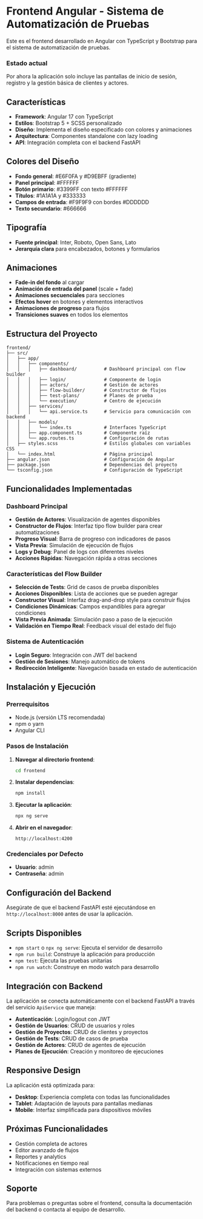 # Frontend Angular - Sistema de Automatización de Pruebas

Este es el frontend desarrollado en Angular con TypeScript y Bootstrap para el sistema de automatización de pruebas.

### Estado actual
Por ahora la aplicación solo incluye las pantallas de inicio de sesión, registro y la gestión básica de clientes y actores.

## Características

- **Framework**: Angular 17 con TypeScript
- **Estilos**: Bootstrap 5 + SCSS personalizado
- **Diseño**: Implementa el diseño especificado con colores y animaciones
- **Arquitectura**: Componentes standalone con lazy loading
- **API**: Integración completa con el backend FastAPI

## Colores del Diseño

- **Fondo general**: #E6F0FA y #D9EBFF (gradiente)
- **Panel principal**: #FFFFFF
- **Botón primario**: #3399FF con texto #FFFFFF
- **Títulos**: #1A1A1A y #333333
- **Campos de entrada**: #F9F9F9 con bordes #DDDDDD
- **Texto secundario**: #666666

## Tipografía

- **Fuente principal**: Inter, Roboto, Open Sans, Lato
- **Jerarquía clara** para encabezados, botones y formularios

## Animaciones

- **Fade-in del fondo** al cargar
- **Animación de entrada del panel** (scale + fade)
- **Animaciones secuenciales** para secciones
- **Efectos hover** en botones y elementos interactivos
- **Animaciones de progreso** para flujos
- **Transiciones suaves** en todos los elementos

## Estructura del Proyecto

```
frontend/
├── src/
│   ├── app/
│   │   ├── components/
│   │   │   ├── dashboard/          # Dashboard principal con flow builder
│   │   │   ├── login/              # Componente de login
│   │   │   ├── actors/             # Gestión de actores
│   │   │   ├── flow-builder/       # Constructor de flujos
│   │   │   ├── test-plans/         # Planes de prueba
│   │   │   └── execution/          # Centro de ejecución
│   │   ├── services/
│   │   │   └── api.service.ts      # Servicio para comunicación con backend
│   │   ├── models/
│   │   │   └── index.ts            # Interfaces TypeScript
│   │   ├── app.component.ts        # Componente raíz
│   │   └── app.routes.ts           # Configuración de rutas
│   ├── styles.scss                 # Estilos globales con variables CSS
│   └── index.html                  # Página principal
├── angular.json                    # Configuración de Angular
├── package.json                    # Dependencias del proyecto
└── tsconfig.json                   # Configuración de TypeScript
```

## Funcionalidades Implementadas

### Dashboard Principal
- **Gestión de Actores**: Visualización de agentes disponibles
- **Constructor de Flujos**: Interfaz tipo flow builder para crear automatizaciones
- **Progreso Visual**: Barra de progreso con indicadores de pasos
- **Vista Previa**: Simulación de ejecución de flujos
- **Logs y Debug**: Panel de logs con diferentes niveles
- **Acciones Rápidas**: Navegación rápida a otras secciones

### Características del Flow Builder
- **Selección de Tests**: Grid de casos de prueba disponibles
- **Acciones Disponibles**: Lista de acciones que se pueden agregar
- **Constructor Visual**: Interfaz drag-and-drop style para construir flujos
- **Condiciones Dinámicas**: Campos expandibles para agregar condiciones
- **Vista Previa Animada**: Simulación paso a paso de la ejecución
- **Validación en Tiempo Real**: Feedback visual del estado del flujo

### Sistema de Autenticación
- **Login Seguro**: Integración con JWT del backend
- **Gestión de Sesiones**: Manejo automático de tokens
- **Redirección Inteligente**: Navegación basada en estado de autenticación

## Instalación y Ejecución

### Prerrequisitos
- Node.js (versión LTS recomendada)
- npm o yarn
- Angular CLI

### Pasos de Instalación

1. **Navegar al directorio frontend**:
   ```bash
   cd frontend
   ```

2. **Instalar dependencias**:
   ```bash
   npm install
   ```

3. **Ejecutar la aplicación**:
   ```bash
   npx ng serve
   ```

4. **Abrir en el navegador**:
   ```
   http://localhost:4200
   ```

### Credenciales por Defecto
- **Usuario**: admin
- **Contraseña**: admin

## Configuración del Backend

Asegúrate de que el backend FastAPI esté ejecutándose en `http://localhost:8000` antes de usar la aplicación.

## Scripts Disponibles

- `npm start` o `npx ng serve`: Ejecuta el servidor de desarrollo
- `npm run build`: Construye la aplicación para producción
- `npm test`: Ejecuta las pruebas unitarias
- `npm run watch`: Construye en modo watch para desarrollo

## Integración con Backend

La aplicación se conecta automáticamente con el backend FastAPI a través del servicio `ApiService` que maneja:

- **Autenticación**: Login/logout con JWT
- **Gestión de Usuarios**: CRUD de usuarios y roles
- **Gestión de Proyectos**: CRUD de clientes y proyectos
- **Gestión de Tests**: CRUD de casos de prueba
- **Gestión de Actores**: CRUD de agentes de ejecución
- **Planes de Ejecución**: Creación y monitoreo de ejecuciones

## Responsive Design

La aplicación está optimizada para:
- **Desktop**: Experiencia completa con todas las funcionalidades
- **Tablet**: Adaptación de layouts para pantallas medianas
- **Mobile**: Interfaz simplificada para dispositivos móviles

## Próximas Funcionalidades

- Gestión completa de actores
- Editor avanzado de flujos
- Reportes y analytics
- Notificaciones en tiempo real
- Integración con sistemas externos

## Soporte

Para problemas o preguntas sobre el frontend, consulta la documentación del backend o contacta al equipo de desarrollo.
